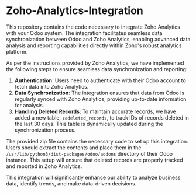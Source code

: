 # Zoho-Analytics-Integration
This repository contains the code necessary to integrate Zoho Analytics with your Odoo system. The integration facilitates seamless data synchronization between Odoo and Zoho Analytics, enabling advanced data analysis and reporting capabilities directly within Zoho's robust analytics platform.

As per the instructions provided by Zoho Analytics, we have implemented the following steps to ensure seamless data synchronization and reporting:

1. **Authentication**: Users need to authenticate with their Odoo account to fetch data into Zoho Analytics.
2. **Data Synchronization**: The integration ensures that data from Odoo is regularly synced with Zoho Analytics, providing up-to-date information for analysis.
3. **Handling Deleted Records**: To maintain accurate records, we have added a new table, `zadeleted_records`, to track IDs of records deleted in the last 30 days. This table is dynamically updated during the synchronization process.

The provided zip file contains the necessary code to set up this integration. Users should extract the contents and place them in the `/usr/lib/python3/dist-packages/odoo/addons` directory of their Odoo instance. This setup will ensure that deleted records are properly tracked and reported in Zoho Analytics.

This integration will significantly enhance our ability to analyze business data, identify trends, and make data-driven decisions.

